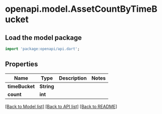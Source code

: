 # openapi.model.AssetCountByTimeBucket

## Load the model package
```dart
import 'package:openapi/api.dart';
```

## Properties
Name | Type | Description | Notes
------------ | ------------- | ------------- | -------------
**timeBucket** | **String** |  | 
**count** | **int** |  | 

[[Back to Model list]](../README.md#documentation-for-models) [[Back to API list]](../README.md#documentation-for-api-endpoints) [[Back to README]](../README.md)


